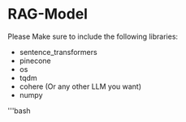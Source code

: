 # RAG-Model
Please Make sure to include the following libraries:
* sentence_transformers
* pinecone
* os
* tqdm
* cohere (Or any other LLM you want)
* numpy

'''bash
